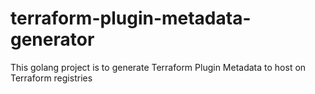 # terraform-plugin-metadata-generator
This golang project is to generate Terraform Plugin Metadata to host on Terraform registries
